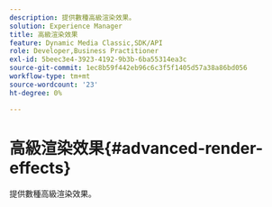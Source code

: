 ```yaml
---
description: 提供數種高級渲染效果。
solution: Experience Manager
title: 高級渲染效果
feature: Dynamic Media Classic,SDK/API
role: Developer,Business Practitioner
exl-id: 5beec3e4-3923-4192-9b3b-6ba55314ea3c
source-git-commit: 1ec8b59f442eb96c6c3f5f1405d57a38a86bd056
workflow-type: tm+mt
source-wordcount: '23'
ht-degree: 0%

---
```


# 高級渲染效果{#advanced-render-effects}

提供數種高級渲染效果。
